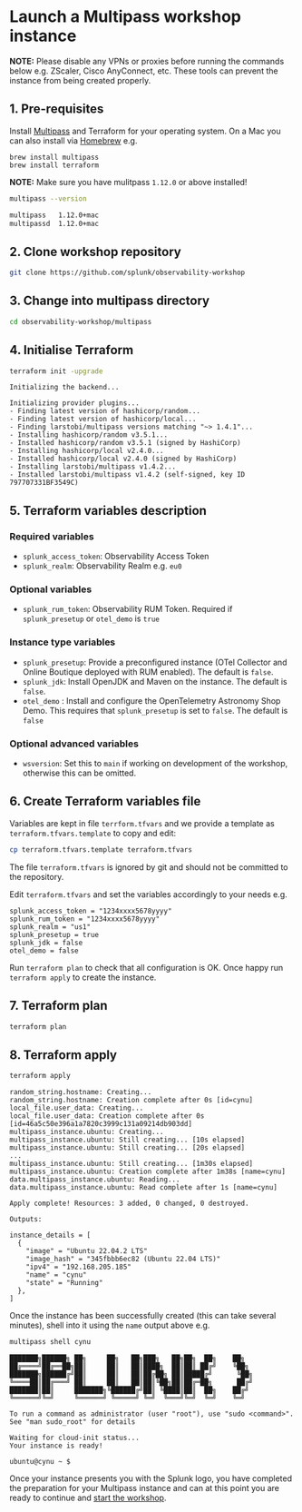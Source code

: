# Launch a Multipass workshop instance

**NOTE:** Please disable any VPNs or proxies before running the commands below e.g. ZScaler, Cisco AnyConnect, etc. These tools can prevent the instance from being created properly.

## 1. Pre-requisites

Install [Multipass](https://multipass.run/) and Terraform for your operating system. On a Mac you can also install via [Homebrew](https://brew.sh/) e.g.

```text
brew install multipass
brew install terraform
```

**NOTE:** Make sure you have mulitpass `1.12.0` or above installed!

```bash
multipass --version

multipass   1.12.0+mac
multipassd  1.12.0+mac
```

## 2. Clone workshop repository

```bash
git clone https://github.com/splunk/observability-workshop
```

## 3. Change into multipass directory

```bash
cd observability-workshop/multipass
```

## 4. Initialise Terraform

```bash
terraform init -upgrade
```

```text
Initializing the backend...

Initializing provider plugins...
- Finding latest version of hashicorp/random...
- Finding latest version of hashicorp/local...
- Finding larstobi/multipass versions matching "~> 1.4.1"...
- Installing hashicorp/random v3.5.1...
- Installed hashicorp/random v3.5.1 (signed by HashiCorp)
- Installing hashicorp/local v2.4.0...
- Installed hashicorp/local v2.4.0 (signed by HashiCorp)
- Installing larstobi/multipass v1.4.2...
- Installed larstobi/multipass v1.4.2 (self-signed, key ID 797707331BF3549C)
```

## 5. Terraform variables description

### Required variables

- `splunk_access_token`: Observability Access Token
- `splunk_realm`: Observability Realm e.g. `eu0`

### Optional variables

- `splunk_rum_token`: Observability RUM Token. Required if `splunk_presetup` or `otel_demo` is `true`

### Instance type variables

- `splunk_presetup`: Provide a preconfigured instance (OTel Collector and Online Boutique deployed with RUM enabled). The default is `false`.
- `splunk_jdk`: Install OpenJDK and Maven on the instance. The default is `false`.
- `otel_demo` : Install and configure the OpenTelemetry Astronomy Shop Demo. This requires that `splunk_presetup` is set to `false`. The default is `false`

### Optional advanced variables

- `wsversion`: Set this to `main` if working on development of the workshop, otherwise this can be omitted.

## 6. Create Terraform variables file

Variables are kept in file `terrform.tfvars` and we provide a template as `terraform.tfvars.template` to copy and edit:

```bash
cp terraform.tfvars.template terraform.tfvars
```

The file `terraform.tfvars` is ignored by git and should not be committed to the repository.

Edit `terraform.tfvars` and set the variables accordingly to your needs e.g.

```text
splunk_access_token = "1234xxxx5678yyyy"
splunk_rum_token = "1234xxxx5678yyyy"
splunk_realm = "us1"
splunk_presetup = true
splunk_jdk = false
otel_demo = false
```

Run `terraform plan` to check that all configuration is OK. Once happy run `terraform apply` to create the instance.

## 7. Terraform plan

```bash
terraform plan
```

## 8. Terraform apply

```bash
terraform apply
```

``` text
random_string.hostname: Creating...
random_string.hostname: Creation complete after 0s [id=cynu]
local_file.user_data: Creating...
local_file.user_data: Creation complete after 0s [id=46a5c50e396a1a7820c3999c131a09214db903dd]
multipass_instance.ubuntu: Creating...
multipass_instance.ubuntu: Still creating... [10s elapsed]
multipass_instance.ubuntu: Still creating... [20s elapsed]
...
multipass_instance.ubuntu: Still creating... [1m30s elapsed]
multipass_instance.ubuntu: Creation complete after 1m38s [name=cynu]
data.multipass_instance.ubuntu: Reading...
data.multipass_instance.ubuntu: Read complete after 1s [name=cynu]

Apply complete! Resources: 3 added, 0 changed, 0 destroyed.

Outputs:

instance_details = [
  {
    "image" = "Ubuntu 22.04.2 LTS"
    "image_hash" = "345fbbb6ec82 (Ubuntu 22.04 LTS)"
    "ipv4" = "192.168.205.185"
    "name" = "cynu"
    "state" = "Running"
  },
]
```

Once the instance has been successfully created (this can take several minutes), shell into it using the `name` output above e.g.

```bash
multipass shell cynu
```

```text
███████╗██████╗ ██╗     ██╗   ██╗███╗   ██╗██╗  ██╗    ██╗
██╔════╝██╔══██╗██║     ██║   ██║████╗  ██║██║ ██╔╝    ╚██╗
███████╗██████╔╝██║     ██║   ██║██╔██╗ ██║█████╔╝      ╚██╗
╚════██║██╔═══╝ ██║     ██║   ██║██║╚██╗██║██╔═██╗      ██╔╝
███████║██║     ███████╗╚██████╔╝██║ ╚████║██║  ██╗    ██╔╝
╚══════╝╚═╝     ╚══════╝ ╚═════╝ ╚═╝  ╚═══╝╚═╝  ╚═╝    ╚═╝

To run a command as administrator (user "root"), use "sudo <command>".
See "man sudo_root" for details

Waiting for cloud-init status...
Your instance is ready!

ubuntu@cynu ~ $
```

Once your instance presents you with the Splunk logo, you have completed the preparation for your Multipass instance and can at this point you are ready to continue and [start the workshop](https://splunk.github.io/observability-workshop/latest/).
